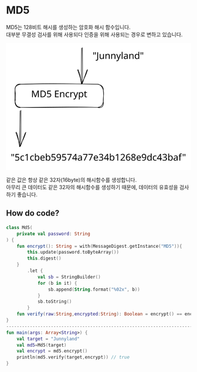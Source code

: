 # MD5

MD5는 128비트 해시를 생성하는 암호화 해시 함수입니다.\
대부분 무결성 검사를 위해 사용되다 인증을 위해 사용되는 경우로 변하고 있습니다.

<img src="../../../.gitbook/assets/file.excalidraw (18).svg" alt="" class="gitbook-drawing">

같은 값은 항상 같은 32자(16byte)의 해시함수를 생성합니다. \
아무리 큰 데이터도 같은 32자의 해시함수를 생성하기 때문에, 데이터의 유효성을 검사하기 좋습니다.

## How do code?

```kotlin
class Md5(
    private val password: String
) {
    fun encrypt(): String = with(MessageDigest.getInstance("MD5")){
        this.update(password.toByteArray())
        this.digest()
    }
        .let {
            val sb = StringBuilder()
            for (b in it) {
                sb.append(String.format("%02x", b))
            }
            sb.toString()
        }
    fun verify(raw:String,encrypted:String): Boolean = encrypt() == encrypted
}
-------------------------------------------------------------------------------------
fun main(args: Array<String>) {
    val target = "Junnyland"
    val md5=Md5(target)
    val encrypt = md5.encrypt()
    println(md5.verify(target,encrypt)) // true
}
```

